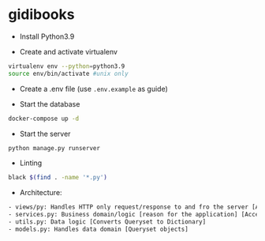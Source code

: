 # gidibooks

- Install Python3.9

- Create and activate virtualenv
```bash
virtualenv env --python=python3.9
source env/bin/activate #unix only
```
- Create a .env file (use `.env.example` as guide)

- Start the database
```bash
docker-compose up -d
```

- Start the server 
```bash
python manage.py runserver 
```

- Linting
```bash
black $(find . -name '*.py')
```

- Architecture:

```bash
- views/py: Handles HTTP only request/response to and fro the server [Accepts JSON]
- services.py: Business domain/logic [reason for the application] [Accepts Dict/List]
- utils.py: Data logic [Converts Queryset to Dictionary]
- models.py: Handles data domain [Queryset objects]
```